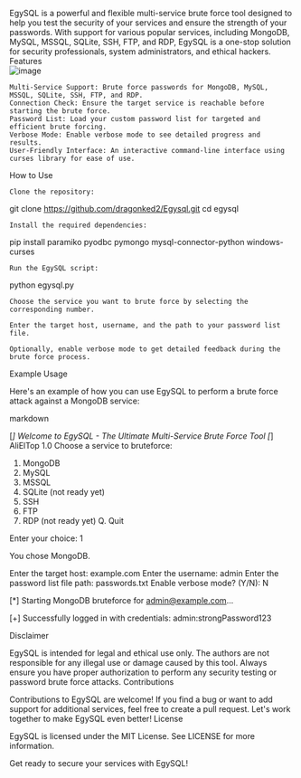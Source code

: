 EgySQL is a powerful and flexible multi-service brute force tool designed to help you test the security of your services and ensure the strength of your passwords. With support for various popular services, including MongoDB, MySQL, MSSQL, SQLite, SSH, FTP, and RDP, EgySQL is a one-stop solution for security professionals, system administrators, and ethical hackers.
Features
<br>
![image](https://github.com/dragonked2/Egysql/assets/66541902/90f11cba-9a3d-43c8-8ba8-099669385bbb)


    Multi-Service Support: Brute force passwords for MongoDB, MySQL, MSSQL, SQLite, SSH, FTP, and RDP.
    Connection Check: Ensure the target service is reachable before starting the brute force.
    Password List: Load your custom password list for targeted and efficient brute forcing.
    Verbose Mode: Enable verbose mode to see detailed progress and results.
    User-Friendly Interface: An interactive command-line interface using curses library for ease of use.

How to Use

    Clone the repository:


git clone https://github.com/dragonked2/Egysql.git
cd egysql

    Install the required dependencies:

pip install paramiko pyodbc pymongo mysql-connector-python windows-curses

    Run the EgySQL script:

python egysql.py

    Choose the service you want to brute force by selecting the corresponding number.

    Enter the target host, username, and the path to your password list file.

    Optionally, enable verbose mode to get detailed feedback during the brute force process.

Example Usage

Here's an example of how you can use EgySQL to perform a brute force attack against a MongoDB service:

markdown

[*] Welcome to EgySQL - The Ultimate Multi-Service Brute Force Tool
[*] AliElTop 1.0
Choose a service to bruteforce:
1. MongoDB
2. MySQL
3. MSSQL
4. SQLite (not ready yet)
5. SSH
6. FTP
7. RDP (not ready yet)
Q. Quit

Enter your choice: 1

You chose MongoDB.

Enter the target host: example.com
Enter the username: admin
Enter the password list file path: passwords.txt
Enable verbose mode? (Y/N): N

[*] Starting MongoDB bruteforce for admin@example.com...

[+] Successfully logged in with credentials: admin:strongPassword123

Disclaimer

EgySQL is intended for legal and ethical use only. The authors are not responsible for any illegal use or damage caused by this tool. Always ensure you have proper authorization to perform any security testing or password brute force attacks.
Contributions

Contributions to EgySQL are welcome! If you find a bug or want to add support for additional services, feel free to create a pull request. Let's work together to make EgySQL even better!
License

EgySQL is licensed under the MIT License. See LICENSE for more information.

Get ready to secure your services with EgySQL!
